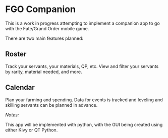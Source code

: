 # FGO Companion

This is a work in progress attempting to implement a companion app to go with the Fate/Grand Order mobile game.

There are two main features planned:

## Roster

Track your servants, your materials, QP, etc. View and filter your servants by rarity, material needed, and more.

## Calendar

Plan your farming and spending. Data for events is tracked and leveling and skilling servants can be planned in advance.

*Notes:*

This app will be implemented with python, with the GUI being created using either Kivy or QT Python.
